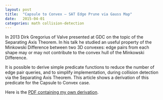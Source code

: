 ```yaml
---
layout: post
title:  "Capsule to Convex – SAT Edge Prune via Gauss Map"
date:   2015-04-01
categories: math collision-detection
---
```

In 2013 Dirk Gregorius of Valve presented at GDC on the topic of the Separating Axis Theorem. In his talk he studied an useful property of the Minkowski Difference between two 3D convexes: edge pairs from each shape may or may not contribute to the convex hull of the Minkowski Difference.

It is possible to derive simple predicate functions to reduce the number of edge pair queries, and to simplify implementation, during collision detection via the Separating Axis Theorem. This article shows a derivation of this predicate for the Capsule to Convex case.

Here is the [PDF containing my own derivation](https://github.com/RandyGaul/randygaul.github.io/raw/gh-pages/assets/R.Gaul-Capsule-to-Convex.pdf).
